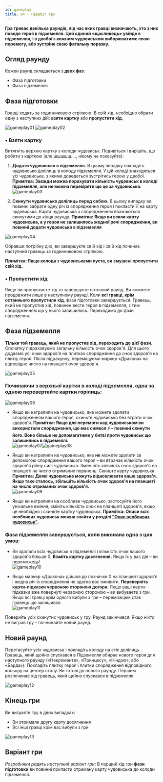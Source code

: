 ```yaml
---
id: gameplay
title: 04 - Перебіг гри
---
```


**Гра триває декілька раундів, під час яких гравці визначають, хто з них поведе героя в підземелля. Цей єдиний «щасливець» увійде в підземелля, і в двобої з кожним чудовиськом виборюватиме свою перемогу, або зустріне свою фатальну поразку.**

## Огляд раунду

Кожен раунд складається з **двох фаз**:

- Фаза підготовки
- Фаза підземелля

## Фаза підготовки

Гравці ходять за годинниковою стрілкою. В свій хід, необхідно обрати одну з наступних дій: **взяти картку** або **пропустити хід**.

![gameplay01](assets/WelcomeBackToTheDungeon/gameplay01.jpg) ![gameplay02](assets/WelcomeBackToTheDungeon/gameplay02.jpg)

### • Взяти картку

Витягніть верхню картку з колоди чудовиськ. Подивіться і вирішіть, що робити з карткою (але шшшшш...., нікому не показуйте):

1. **Додати чудовисько в підземелля.** В цьому випадку покладіть чудовисько долілиць в колоду підземелля. У цій колоді знаходяться усі чудовиська, з якими доведеться зустрітись герою у двобої. **Примітка: Завжди можна порахувати кількість чудовиськ в колоді підземелля, але не можна перевіряти що це за чудовиська.**<br/>![gameplay03](assets/WelcomeBackToTheDungeon/gameplay03.jpg)

2. **Скинути чудовисько долілиць перед собою.** В цьому випадку ви повинні забрати одну річ із спорядження героя і покласти її на карту чудовиська. Карта чудовиська з спорядженням вважаються скинутими до кінця раунду. **Примітка: Якщо ви взяли карту чудовиська, а у героя не залишилось жодної речі спорядження, ви повинні додати чудовисько в підземелля**

![gameplay04](assets/WelcomeBackToTheDungeon/gameplay04.jpg)

Обравши потрібну дію, ви завершуєте свій хід і свій хід починає наступний гравець за годинниковою стрілкою.

**Примітка: Якщо колода з чудовиськами пуста, ви змушені пропустити свій хід.**

### • Пропустити хід

Якщо ви пропускаєте хід то завершуєте поточний раунд. Ви зможете продовжити лише в наступному раунді. Коли **всі гравці, крім останнього пропустили хід**, фаза підготовки завершується. Гравець, який не пропустив хід, повинен вести героя в підземелля, з тим спорядженням що у нього залишилось. Переходимо до фази підземелля.

## Фаза підземелля

**Тільки той гравець, який не пропустив хід, переходить до цієї фази.** Спочатку підраховуємо загальну кількість очок здоров'я. Для цього додаємо усі очки здоров'я на плитках спорядження до очок здоров'я на плитці героя. Після підрахунку, переміщуємо маркер «Дракона» на відповідне число на планшеті очок здоров'я.

![gameplay05](assets/WelcomeBackToTheDungeon/gameplay05.jpg)

### **Починаючи з верхньої картки в колоді підземелля, одна за одною перевертайте картки горілиць:**

![gameplay06](assets/WelcomeBackToTheDungeon/gameplay06.jpg)

- Якщо ви натрапили на чудовисько, яке можете здолати спорядженням вашого героя, скиньте чудовисько без втрати очок здоров'я. **Примітка: Якщо для перемоги над чудовиськом ви використали спорядження, що має символ ⚡ – повинні скинути його. Воно більше не допомагатиме у битві проти чудовиськ що залишились в підземеллі.**<br/>![gameplay07](assets/WelcomeBackToTheDungeon/gameplay07.jpg)![gameplay08](assets/WelcomeBackToTheDungeon/gameplay08.jpg)

- Якщо ви натрапили на чудовисько, яке **не** можете здолати за допомогою спорядження вашого героя – ви втрачає кількість очок здоров'я рівну силі чудовиська. Зменшіть кількість очок здоров'я на планшеті на число отриманих поранень. Скиньте карту чудовиська. **Примітка: Деякі чудовиська можуть відновлювати ваше здоров'я. Якщо таке сталось, збільшіть кількість очок здоров'я на планшеті на число отриманих очок здоров'я.**<br/>![gameplay09](assets/WelcomeBackToTheDungeon/gameplay09.jpg)

- Якщо ви натрапили на особливе чудовисько, застосуйте його унікальне вміння, змініть кількість очок на планшеті здоров'я, якщо це необхідно і скиньте картку чудовиська. **Примітка: Описи всіх особливих чудовиськ можна знайти у розділі ["Опис особливих чудовиськ"](06-descriptionOfSpecialMonsters.md).**

### **Фаза підземелля завершується, коли виконана одна з цих умов:**

- Ви здолали всіх чудовиськ в підземеллі і кількість очок вашого здоров'я більше 0. **Візміть картку досягнення.** Якщо їх у вас дві – ви переможець!<br/>![gameplay10](assets/WelcomeBackToTheDungeon/gameplay10.jpg)

- Якщо маркер «Дракона» дійшов до позначки 0 на планшеті здоров'я і жодна річ із спорядження не здатна вас оживити. **Переверніть карти-підказки червоною стороною догори.** Якщо ваші карти-підказки вже повернуті червоною стороною – ви вибуваєте з гри. Якщо всі гравці крім одного вибули з гри – переможцем стає гравець що залишився.<br/>![gameplay11](assets/WelcomeBackToTheDungeon/gameplay11.jpg)

Поверніть усіх скинутих чудовиськ у гру. Раунд закінчився. Якщо ніхто не виграв гру – почнинайте новий раунд.

## Новий раунд

Перетасуйте усіх чудовиськ і покладіть колоду на стіл долілиць. Гравець, який щойно спускався в Підземелля обирає нового героя для наступного раунду («Некроманта», «Принцесу», «Ніндзю», або «Барда»). Покладіть плитку героя і плитки спорядження відповідного кольору на центер столу. Ви готові до нового раунду. Першим розпочинає хід гравець, який щойно спускався в підземелля.

![gameplay12](assets/WelcomeBackToTheDungeon/gameplay12.jpg)

## Кінець гри

Ви виграєте гру в двох випадках:

- Ви отримали другу карту досягнення
- Всі інші гравці крім вас вибули з гри

![gameplay13](assets/WelcomeBackToTheDungeon/gameplay13.jpg)

## Варіант гри

*Розробники радять наступний варіант гри:* В перший хід гри **фази підготовки** ви повинні покласти отриману карту чудовиська до колоди підземелля.
